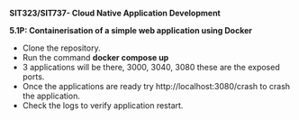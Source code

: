 <b>SIT323/SIT737- Cloud Native Application Development</b>

<b>5.1P: Containerisation of a simple web application using Docker</b>

<ul>
      <li>Clone the repository.</li>
      <li>Run the command <b>docker compose up</b></li>
      <li>3 applications will be there, 3000, 3040, 3080 these are the exposed ports.</li>
      <li>Once the applications are ready try http://localhost:3080/crash to crash the application.</li>
      <li>Check the logs to verify application restart.</li>
</ul>
